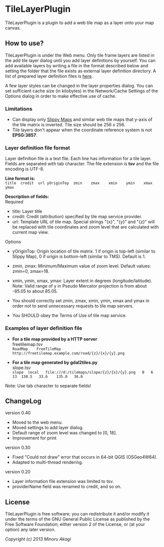 # TileLayerPlugin

TileLayerPlugin is a plugin to add a web tile map as a layer onto your map canvas.

## How to use?

TileLayerPlugin is under the Web menu. Only tile frame layers are listed in the add tile layer dialog until you add layer definitions by yourself. You can add available layers by writing a file in the format described below and setting the folder that the file exists as external layer definition directory. A list of prepared layer definition files is [here](https://github.com/minorua/TileLayerPlugin/wiki/Layer-definition-files).

A few layer styles can be changed in the layer properties dialog. You can set sufficient cache size (in kilobytes) in the Network/Cache Settings of the Options dialog in order to make effective use of cache.

### Limitations
* Can display only [Slippy Maps](http://wiki.openstreetmap.org/wiki/Slippy_Map) and similar web tile maps that y-axis of the tile matrix is inverted. Tile size should be 256 x 256.
* Tile layers don't appear when the coordinate reference system is not **EPSG:3857**.

### Layer definition file format
Layer definition file is a text file. Each line has information for a tile layer. Fields are separated with tab character. The file extension is **tsv** and the file encoding is UTF-8.

**Line format is:**  
`title	credit	url	yOriginTop	zmin	zmax	xmin	ymin	xmax	ymax`

**Description of fields:**  
Required
* title: Layer title
* credit: Credit (attribution) specified by tile map service provider.
* url: Template URL of tile map. Special strings "{x}", "{y}" and "{z}" will be replaced with tile coordinates and zoom level that are calculated with current map view.

Options
* yOriginTop: Origin location of tile matrix. 1 if origin is top-left (similar to Slippy Map), 0 if origin is bottom-left (similar to TMS). Default is 1.
* zmin, zmax: Minimum/Maximum value of zoom level. Default values: zmin=0, zmax=18.
* xmin, ymin, xmax, ymax: Layer extent in degrees (longitude/latitude). Note: Valid range of y in Pseudo Mercator projection is from about -85.05 to about 85.05.

* You should correctly set zmin, zmax, xmin, ymin, xmax and ymax in order not to send unnecessary requests to tile map servers.
* You SHOULD obey the Terms of Use of tile map service.

### Examples of layer definition file
* **For a tile map provided by a HTTP server**  
freetilemap.tsv  
`RoadMap	FreeTileMap	http://freetilemap.example.com/road/{z}/{x}/{y}.png`

* **For a tile map generated by gdal2tiles.py**  
slope.tsv  
`slope	local	file:///d:/tilemaps/slope/{z}/{x}/{y}.png	0	6	13	130.5	33.6	135.0	36.0`

Note: Use tab character to separate fields!

## ChangeLog
version 0.40  
* Moved to the web menu.
* Moved settings to add layer dialog.
* Default range of zoom level was changed to [0, 18].
* Improvement for print

version 0.30  
* Fixed "Could not draw" error that occurs in 64-bit QGIS (OSGeo4W64).
* Adapted to multi-thread rendering.

version 0.20  
* Layer information file extension was limited to tsv.
* providerName field was renamed to credit, and so on.

## License
TileLayerPlugin is free software; you can redistribute it and/or modify it under the terms of the GNU General Public License as published by the Free Software Foundation; either version 2 of the License, or (at your option) any later version.

_Copyright (c) 2013 Minoru Akagi_
